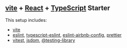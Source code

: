 ## [vite](https://vitejs.dev/) + [React](https://reactjs.org/) + [TypeScript](https://www.typescriptlang.org/) Starter

This setup includes:

- [vite](https://vitejs.dev/)
- [eslint](https://eslint.org/), [typescript-eslint](https://typescript-eslint.io/), [eslint-airbnb-config](https://github.com/airbnb/javascript), [prettier](https://prettier.io/)
- [vitest](https://vitest.dev/), [jsdom](https://github.com/jsdom/jsdom), [@testing-library](https://testing-library.com/)
